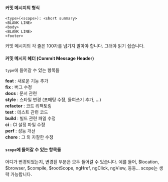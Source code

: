 #### 커밋 메시지의 형식

```
<type>(<scope>): <short summary>
<BLANK LINE>
<body>
<BLANK LINE>
<footer>
```

커밋 메시지의 각 줄은 100자를 넘기지 말아야 합니다. 그래야 읽기 쉽습니다.

#### 커밋 메시지 헤더 (Commit Message Header)

`type`에 들어갈 수 있는 항목들</br>

**feat** : 새로운 기능 추가</br>
**fix** : 버그 수정</br>
**docs** : 문서 관련</br>
**style** : 스타일 변경 (포매팅 수정, 들여쓰기 추가, …)</br>
**refactor** : 코드 리팩토링</br>
**test** : 테스트 관련 코드</br>
**build** : 빌드 관련 파일 수정</br>
**ci** : CI 설정 파일 수정</br>
**perf** : 성능 개선</br>
**chore** : 그 외 자잘한 수정

#### `scope`에 들어갈 수 있는 항목들

어디가 변경되었는지, 변경된 부분은 모두 들어갈 수 있습니다.
예를 들어, $location, $browser, $compile, $rootScope, ngHref, ngClick, ngView, 등등...
scope는 생략 가능합니다.
